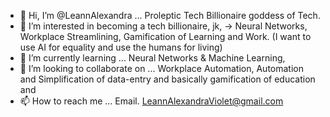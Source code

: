 - 👋 Hi, I’m @LeannAlexandra ... Proleptic Tech Billionaire goddess of Tech.
- 👀 I’m interested in becoming a tech billionaire, jk, -> Neural Networks, Workplace Streamlining, Gamification of Learning and Work. (I want to use AI for equality and use the humans for living)
- 🌱 I’m currently learning ... Neural Networks & Machine Learning,
- 💞️ I’m looking to collaborate on ... Workplace Automation, Automation and Simplification of data-entry and basically gamification of education and  
- 📫 How to reach me ... Email. LeannAlexandraViolet@gmail.com 

<!---
LeannAlexandra/LeannAlexandra is a ✨ special ✨ repository because its `README.md` (this file) appears on your GitHub profile.
You can click the Preview link to take a look at your changes.
--->
